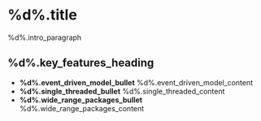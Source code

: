 # %d%.title

%d%.intro_paragraph

## %d%.key_features_heading
- **%d%.event_driven_model_bullet** %d%.event_driven_model_content
- **%d%.single_threaded_bullet** %d%.single_threaded_content
- **%d%.wide_range_packages_bullet** %d%.wide_range_packages_content
